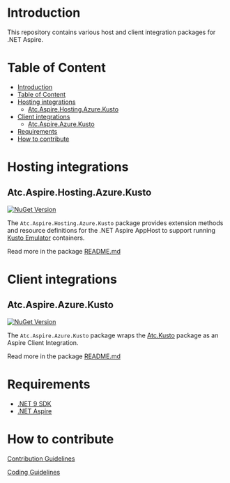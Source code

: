 # Introduction

This repository contains various host and client integration packages for .NET Aspire.

# Table of Content

- [Introduction](#introduction)
- [Table of Content](#table-of-content)
- [Hosting integrations](#hosting-integrations)
  - [Atc.Aspire.Hosting.Azure.Kusto](#atcaspirehostingazurekusto)
- [Client integrations](#client-integrations)
  - [Atc.Aspire.Azure.Kusto](#atcaspireazurekusto)
- [Requirements](#requirements)
- [How to contribute](#how-to-contribute)

# Hosting integrations

## Atc.Aspire.Hosting.Azure.Kusto

[![NuGet Version](https://img.shields.io/nuget/v/atc.aspire.azure.hosting.kusto.svg?logo=nuget&style=for-the-badge)](https://www.nuget.org/packages/atc.aspire.hosting.azure.kusto)

The `Atc.Aspire.Hosting.Azure.Kusto` package provides extension methods and resource definitions for the .NET Aspire AppHost to support running [Kusto Emulator](https://learn.microsoft.com/en-us/azure/data-explorer/kusto-emulator-overview) containers.

Read more in the package [README.md](./src/Atc.Aspire.Hosting.Azure.Kusto/README.md)

# Client integrations

## Atc.Aspire.Azure.Kusto
[![NuGet Version](https://img.shields.io/nuget/v/atc.aspire.azure.kusto.svg?logo=nuget&style=for-the-badge)](https://www.nuget.org/packages/atc.aspire.azure.kusto)

The `Atc.Aspire.Azure.Kusto` package wraps the [Atc.Kusto](https://github.com/atc-net/atc-kusto) package as an Aspire Client Integration.

Read more in the package [README.md](./src/Atc.Aspire.Azure.Kusto/README.md)

# Requirements

* [.NET 9 SDK](https://dotnet.microsoft.com/en-us/download/dotnet/9.0)
* [.NET Aspire](https://learn.microsoft.com/en-us/dotnet/aspire/fundamentals/setup-tooling?tabs=windows&pivots=visual-studio#install-net-aspire)

# How to contribute

[Contribution Guidelines](https://atc-net.github.io/introduction/about-atc#how-to-contribute)

[Coding Guidelines](https://atc-net.github.io/introduction/about-atc#coding-guidelines)
